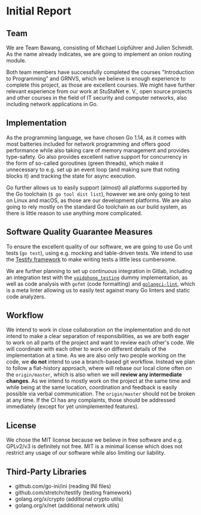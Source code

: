 # Initial Report

## Team

We are Team Bawang, consisting of Michael Loipführer and Julien Schmidt.
As the name already indicates, we are going to implement an onion routing module.

Both team members have successfully completed the courses "Introduction to Programming" and GRNVS, which we believe is enough experience to complete this project, as those are excellent courses.
We might have further relevant experience from our work at StuStaNet e. V., open source projects and other courses in the field of IT security and computer networks, also including network applications in Go.

## Implementation

As the programming language, we have chosen Go 1.14, as it comes with most batteries included for network programming and offers good performance while also taking care of memory management and provides type-safety. Go also provides excellent native support for concurrency in the form of so-called goroutines (green threads), which make it unnecessary to e.g. set up an event loop (and making sure that noting blocks it) and tracking the state for async execution.

Go further allows us to easily support (almost) all platforms supported by the Go toolchain (`$ go tool dist list`), however we are only going to test on Linux and macOS, as those are our development platforms.
We are also going to rely mostly on the standard Go toolchain as our build system, as there is little reason to use anything more complicated.


## Software Quality Guarantee Measures

To ensure the excellent quality of our software, we are going to use Go unit tests (`go test`), using e.g. mocking and table-driven tests. We intend to use the [Testify framework](https://github.com/stretchr/testify) to make writing tests a little less cumbersome.

We are further planning to set up continuous integration in Gitlab, including an integration test with the [`voidphone_testing`](https://gitlab.lrz.de/netintum/teaching/voidphone_testing) dummy implementation, as well as code analysis with `gofmt` (code formatting) and [`golangci-lint`](https://github.com/golangci/golangci-lint), which is a meta linter allowing us to easily test against many Go linters and static code analyzers.


## Workflow

We intend to work in close collaboration on the implementation and do not intend to make a clear separation of responsibilities, as we are both eager to work on all parts of the project and want to review each other's code. We will coordinate with each other to work on different details of the implementation at a time.
As we are also only two people working on the code, we **do not** intend to use a branch-based git workflow. Instead we plan to follow a flat-history approach, where will rebase our local clone often on the `origin/master`, which is also when we will **review any intermediate changes**. As we intend to mostly work on the project at the same time and while being at the same location, coordination and feedback is easily possible via verbal communication.
The `origin/master` should not be broken at any time. If the CI has any complaints, those should be addressed immediately (except for yet unimplemented features).


## License

We chose the MIT license because we believe in free software and e.g. GPLv2/v3 is definitely not free.
MIT is a minimal license which does not restrict any usage of our software while also limiting our liability.


## Third-Party Libraries

* github.com/go-ini/ini (reading INI files)
* github.com/stretchr/testify (testing framework)
* golang.org/x/crypto (additional crypto utils)
* golang.org/x/net (additional network utils)
